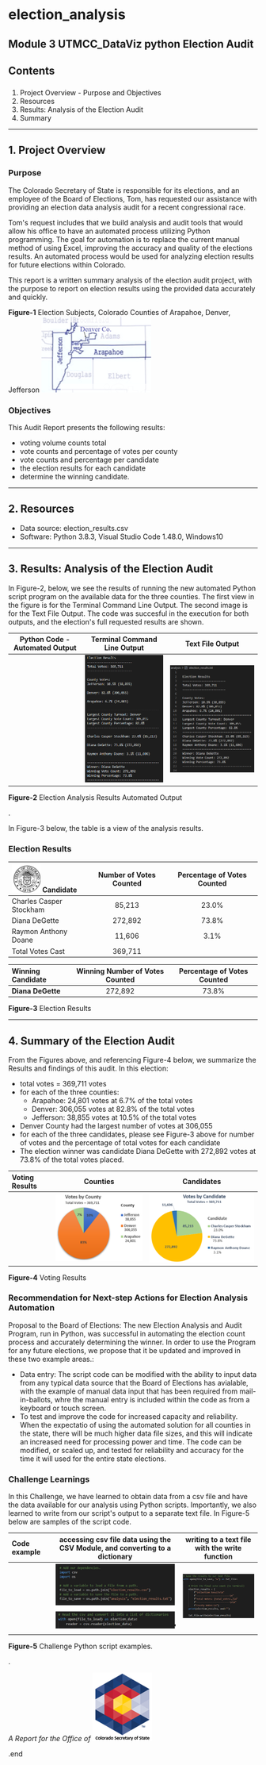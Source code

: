 # election_analysis
Module 3 UTMCC_DataViz python Election Audit
---
## Contents

### 
  1. Project Overview - Purpose and Objectives
  2. Resources
  3. Results: Analysis of the Election Audit
  4. Summary 
---

## 1. Project Overview

### **Purpose**    

The Colorado Secretary of State is responsible for its elections, and an employee of the Board of Elections, Tom, has requested our assistance with providing an election data analysis audit for a recent congressional race. 

Tom's request includes that we build analysis and audit tools that would allow his office to have an automated process utilizing Python programming. The goal for automation is to replace the current manual method of using Excel, improving the accuracy and quality of the elections results. An automated process would be used for analyzing election results for future elections within Colorado.  

This report is a written summary analysis of the election audit project, with the purpose to report on election results using the provided data accurately and quickly.  

**Figure-1** Election Subjects, Colorado Counties of Arapahoe, Denver, Jefferson  ![counties_map.png](https://github.com/larrydodson/election_analysis/blob/master/resources/counties_map.png)


### **Objectives**

This Audit Report presents the following results:
  - voting volume counts total
  - vote counts and percentage of votes per county 
  - vote counts and percentage per candidate
  - the election results for each candidate
  - determine the winning candidate. 


---
## 2. Resources
  - Data source: election_results.csv 
  - Software: Python 3.8.3, Visual Studio Code 1.48.0, Windows10

---
## 3. Results: Analysis of the Election Audit

  In Figure-2, below, we see the results of running the new automated Python script program on the available data for the three counties. The first view in the figure is for the Terminal Command Line Output. The second image is for the Text File Output. The code was succesful in the execution for both outputs, and the election's full requested results are shown. 

| Python Code - Automated Output | **Terminal Command Line Output** | **Text File Output** |
| :---:        |     :---:      |          :---: |
|  | ![election_results_terminal.png](https://github.com/larrydodson/election_analysis/blob/master/resources/election_results_terminal.png) | ![election_results_txtfile.png](https://github.com/larrydodson/election_analysis/blob/master/resources/election_results_txtfile.png) |

**Figure-2** Election Analysis Results Automated Output


.

  In Figure-3 below, the table is a view of the analysis results.

### Election Results

| ![COseal_1.png](https://github.com/larrydodson/election_analysis/blob/master/resources/COseal_1.png)  **Candidate** | **Number of Votes Counted** | **Percentage of Votes Counted** |
| :---       |     :---:      |          :---: |
| Charles Casper Stockham | 85,213 | 23.0% |
| Diana DeGette | 272,892 | 73.8% |
| Raymon Anthony Doane | 11,606 | 3.1% |
| Total Votes Cast | 369,711 | |

|  **Winning Candidate** | **Winning Number of Votes Counted** | **Percentage of Votes Counted** |
| :---         |     :---:      |          :---: |
| **Diana DeGette** | 272,892 | 73.8% |

**Figure-3** Election Results


---
## 4. Summary of the Election Audit 

  From the Figures above, and referencing Figure-4 below, we summarize the Results and findings of this audit. In this election: 
  - total votes = 369,711 votes
  - for each of the three counties: 
      - Arapahoe: 24,801 votes at 6.7% of the total votes
      - Denver:  306,055 votes at 82.8% of the total votes
      - Jefferson: 38,855 votes at 10.5% of the total votes
  - Denver County had the largest number of votes at 306,055
  - for each of the three candidates, please see Figure-3 above for number of votes and the percentage of total votes for each candidate
  - The election winner was candidate Diana DeGette with 272,892 votes at 73.8% of the total votes placed. 
  
| **Voting Results** | **Counties** | **Candidates** |
| :---         |     :---:      |          :---: |
|  | ![County_votes_pie.png](https://github.com/larrydodson/election_analysis/blob/master/resources/County_votes_pie.png) | ![Candidate_votes_pie.png](https://github.com/larrydodson/election_analysis/blob/master/resources/Candidate_votes_pie.png) |

**Figure-4** Voting Results


### Recommendation for Next-step Actions for Election Analysis Automation

  Proposal to the Board of Elections: The new Election Analysis and Audit Program, run in Python, was successful in automating the election count process and accurately determining the winner. In order to use the Program for any future elections, we propose that it be updated and improved in these two example areas.:  
  
  - Data entry: The script code can be modified with the ability to input data from any typical data source that the Board of Elections has avialable, with the example of manual data input that has been required from mail-in-ballots, whre the manual entry is included within the code as from a keyboard or touch screen.
  - To test and improve the code for increased capacity and reliability. When the expectatio of using the automated solution for all counties in the state, there will be much higher data file sizes, and this will indicate an increased need for processing power and time. The code can be modified, or scaled up, and tested for reliability and accuracy for the time it will used for the entire state elections.


### Challenge Learnings

  In this Challenge, we have learned to obtain data from a csv file and have the data available for our analysis using Python scripts. Importantly, we also learned to write from our script's output to a separate text file. 
  In Figure-5 below are samples of the script code. 


| **Code example** | **accessing csv file data using the CSV Module, and converting to a dictionary** | **writing to a text file with the write function** |
| :---         |     :---:      |          :---: |
|  | ![gettingfrom_csv.png](https://github.com/larrydodson/election_analysis/blob/master/resources/gettingfrom_csv.png) | ![writingto_txt.png](https://github.com/larrydodson/election_analysis/blob/master/resources/writingto_txt.png) |
|  |  |  |


**Figure-5** Challenge Python script examples.




.


*A Report for the Office of*  ![SOS_CO_1.png](https://github.com/larrydodson/election_analysis/blob/master/resources/SOS_CO_1.png)  

.end
